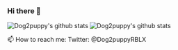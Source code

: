 ### Hi there 👋

<!--
**Dog2puppy/Dog2puppy** is a ✨ _special_ ✨ repository because its `README.md` (this file) appears on your GitHub profile.

Here are some ideas to get you started:

- 🔭 I’m currently working on ...
- 🌱 I’m currently learning ...
- 👯 I’m looking to collaborate on ...
- 🤔 I’m looking for help with ...
- 💬 Ask me about ...
- 📫 How to reach me: ...
- 😄 Pronouns: ...
- ⚡ Fun fact: ...
-->

![Dog2puppy's github stats](https://github-readme-stats.vercel.app/api?username=Dog2puppy&show_icons=true)
![Dog2puppy's github stats](https://github-readme-stats.vercel.app/api/top-langs/?username=Dog2puppy)

📫 How to reach me: 
Twitter: @Dog2puppyRBLX
